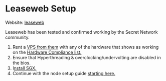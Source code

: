 # Leaseweb Setup

Website: [leaseweb](https://www.leaseweb.com/dedicated-servers/build-your-own)

Leaseweb has been tested and confirmed working by the Secret Network community.

1. Rent a [VPS from them](https://www.leaseweb.com/dedicated-servers/build-your-own) with any of the hardware that shows as working on the [Hardware Compliance list.](../hardware-compliance.md)
2. Ensure that Hyperthreading & overclocking/undervolting are disabled in the bios.
3. I[nstall SGX.](../node-setup/install-sgx.md)
4. Continue with the node setup guide [starting here.](../node-setup/)
